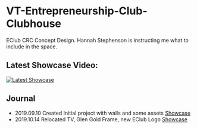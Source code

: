 # VT-Entrepreneurship-Club-Clubhouse

EClub CRC Concept Design. Hannah Stephenson is instructing me what to include in the space. 

## Latest Showcase Video: 
[![Latest Showcase](https://img.youtube.com/vi/1RKZhQ0pr6w/0.jpg)](https://www.youtube.com/watch?v=1RKZhQ0pr6w)

## Journal 

- 2019.09.10 Created Initial project with walls and some assets [Showcase](https://www.youtube.com/watch?v=s1-X0MoGkLo&feature=youtu.be)
- 2019.10.14 Relocated TV, Glen Gold Frame, new EClub Logo [Showcase](https://www.youtube.com/watch?v=1RKZhQ0pr6w&feature=youtu.be)
